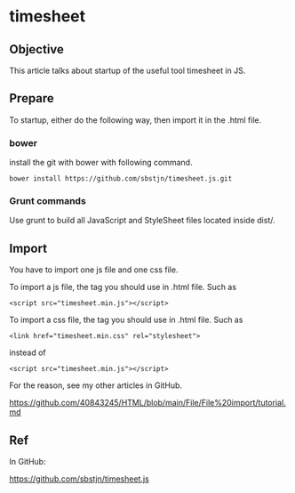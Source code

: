 # timesheet
## Objective
This article talks about startup of the useful tool timesheet in JS.
## Prepare
To startup, either do the following way, then import it in the .html file.
### bower
install the git with bower with following command.
    
    bower install https://github.com/sbstjn/timesheet.js.git
### Grunt commands
Use grunt to build all JavaScript and StyleSheet files located inside dist/.

## Import 
You have to import one js file and one css file.

To import a js file, the tag you should use in .html file. Such as 

    <script src="timesheet.min.js"></script>
 
To import a css file, the tag you should use in .html file. Such as 

    <link href="timesheet.min.css" rel="stylesheet">
    
instead of

    <script src="timesheet.min.js"></script>

For the reason, see my other articles in GitHub.

https://github.com/40843245/HTML/blob/main/File/File%20import/tutorial.md

## Ref

In GitHub:

https://github.com/sbstjn/timesheet.js
     
    
